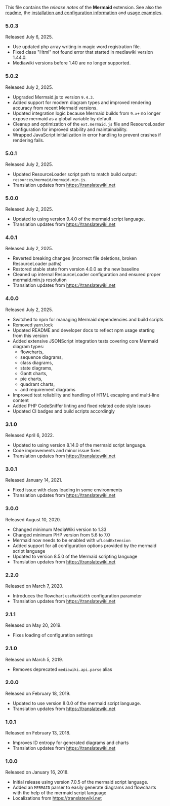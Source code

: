 This file contains the *release notes* of the **Mermaid** extension. See also the
[readme], the [installation and configuration information] and [usage examples].

### 5.0.3

Released July 6, 2025.

* Use updated php array writing in magic word registration file.
* Fixed class "Html" not found error that started in mediawiki version 1.44.0.
* Mediawiki versions before 1.40 are no longer supported.

### 5.0.2

Released July 2, 2025.

* Upgraded Mermaid.js to version `9.4.3`.
* Added support for modern diagram types and improved rendering accuracy from recent Mermaid versions.
* Updated integration logic because Mermaid builds from `9.x+` no longer expose mermaid as a global variable by default.
* Cleanup and optimization of the `ext.mermaid.js` file and ResourceLoader configuration for improved stability and maintainability.
* Wrapped JavaScript initialization in error handling to prevent crashes if rendering fails.

### 5.0.1

Released July 2, 2025.

* Updated ResourceLoader script path to match build output: `resources/mermaid/mermaid.min.js`.
* Translation updates from https://translatewiki.net

### 5.0.0

Released July 2, 2025.

* Updated to using version 9.4.0 of the mermaid script language.
* Translation updates from https://translatewiki.net

### 4.0.1

Released July 2, 2025.

* Reverted breaking changes (incorrect file deletions, broken ResourceLoader paths)
* Restored stable state from version 4.0.0 as the new baseline
* Cleaned up internal ResourceLoader configuration and ensured proper mermaid.min.js resolution
* Translation updates from https://translatewiki.net

### 4.0.0

Released July 2, 2025.

* Switched to npm for managing Mermaid dependencies and build scripts
* Removed yarn.lock
* Updated README and developer docs to reflect npm usage starting from this version
* Added extensive JSONScript integration tests covering core Mermaid diagram types: 
  - flowcharts, 
  - sequence diagrams, 
  - class diagrams, 
  - state diagrams, 
  - Gantt charts, 
  - pie charts, 
  - quadrant charts, 
  - and requirement diagrams
* Improved test reliability and handling of HTML escaping and multi-line content
* Added PHP CodeSniffer linting and fixed related code style issues
* Updated CI badges and build scripts accordingly

### 3.1.0

Released April 6, 2022.

* Updated to using version 8.14.0 of the mermaid script language.
* Code improvements and minor issue fixes
* Translation updates from https://translatewiki.net

### 3.0.1

Released January 14, 2021.

* Fixed issue with class loading in some environments
* Translation updates from https://translatewiki.net

### 3.0.0

Released August 10, 2020.

* Changed minimum MediaWiki version to 1.33
* Changed minimum PHP version from 5.6 to 7.0
* Mermaid now needs to be enabled with `wfLoadExtension`
* Added support for all configuration options provided by the mermaid script language
* Updated to version 8.5.0 of the Mermaid scripting language
* Translation updates from https://translatewiki.net

### 2.2.0

Released on March 7, 2020.

* Introduces the flowchart `useMaxWidth` configuration parameter
* Translation updates from https://translatewiki.net

### 2.1.1

Released on May 20, 2019.

* Fixes loading of configuration settings

### 2.1.0

Released on March 5, 2019.

* Removes deprecated `mediawiki.api.parse` alias

### 2.0.0

Released on February 18, 2019.

* Updated to use version 8.0.0 of the mermaid script language.
* Translation updates from https://translatewiki.net

### 1.0.1

Released on February 13, 2018.

* Improves ID entropy for generated diagrams and charts
* Translation updates from https://translatewiki.net

### 1.0.0

Released on January 16, 2018.

* Initial release using version 7.0.5 of the mermaid script language.
* Added an `MERMAID` parser to easily generate diagrams and flowcharts with the help of the mermaid script language 
* Localizations from https://translatewiki.net

[readme]: https://github.com/SemanticMediaWiki/Mermaid/blob/master/README.md
[installation and configuration information]: https://github.com/SemanticMediaWiki/Mermaid/blob/master/docs/INSTALL.md
[usage examples]: https://github.com/SemanticMediaWiki/Mermaid/blob/master/docs/USAGE.md
